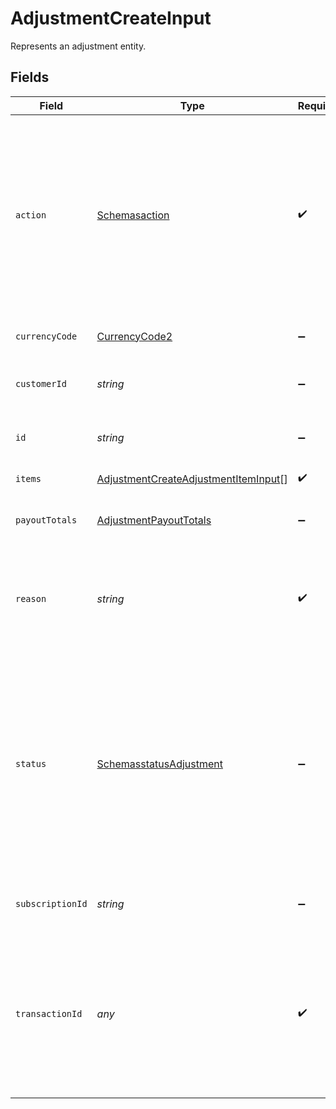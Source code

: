 # AdjustmentCreateInput

Represents an adjustment entity.


## Fields

| Field                                                                                                                                                                                                                                                                               | Type                                                                                                                                                                                                                                                                                | Required                                                                                                                                                                                                                                                                            | Description                                                                                                                                                                                                                                                                         | Example                                                                                                                                                                                                                                                                             |
| ----------------------------------------------------------------------------------------------------------------------------------------------------------------------------------------------------------------------------------------------------------------------------------- | ----------------------------------------------------------------------------------------------------------------------------------------------------------------------------------------------------------------------------------------------------------------------------------- | ----------------------------------------------------------------------------------------------------------------------------------------------------------------------------------------------------------------------------------------------------------------------------------- | ----------------------------------------------------------------------------------------------------------------------------------------------------------------------------------------------------------------------------------------------------------------------------------- | ----------------------------------------------------------------------------------------------------------------------------------------------------------------------------------------------------------------------------------------------------------------------------------- |
| `action`                                                                                                                                                                                                                                                                            | [Schemasaction](../../models/shared/schemasaction.md)                                                                                                                                                                                                                               | :heavy_check_mark:                                                                                                                                                                                                                                                                  | How this adjustment impacts the related transaction. `refund` adjustments must be approved by Paddle, and are created with the status `pending_approval`. `chargeback` and `chargeback_warning` adjustments are created automatically by Paddle.                                    |                                                                                                                                                                                                                                                                                     |
| `currencyCode`                                                                                                                                                                                                                                                                      | [CurrencyCode2](../../models/shared/currencycode2.md)                                                                                                                                                                                                                               | :heavy_minus_sign:                                                                                                                                                                                                                                                                  | Supported three-letter ISO 4217 currency code.                                                                                                                                                                                                                                      |                                                                                                                                                                                                                                                                                     |
| `customerId`                                                                                                                                                                                                                                                                        | *string*                                                                                                                                                                                                                                                                            | :heavy_minus_sign:                                                                                                                                                                                                                                                                  | Unique Paddle ID for this customer entity, prefixed with `ctm_`.                                                                                                                                                                                                                    | ctm_01grnn4zta5a1mf02jjze7y2ys                                                                                                                                                                                                                                                      |
| `id`                                                                                                                                                                                                                                                                                | *string*                                                                                                                                                                                                                                                                            | :heavy_minus_sign:                                                                                                                                                                                                                                                                  | Unique Paddle ID for this adjustment entity, prefixed with `adj_`.                                                                                                                                                                                                                  | adj_01gya6twkp8y0tv1e19rsgst9m                                                                                                                                                                                                                                                      |
| `items`                                                                                                                                                                                                                                                                             | [AdjustmentCreateAdjustmentItemInput](../../models/shared/adjustmentcreateadjustmentiteminput.md)[]                                                                                                                                                                                 | :heavy_check_mark:                                                                                                                                                                                                                                                                  | List of items on this adjustment.                                                                                                                                                                                                                                                   |                                                                                                                                                                                                                                                                                     |
| `payoutTotals`                                                                                                                                                                                                                                                                      | [AdjustmentPayoutTotals](../../models/shared/adjustmentpayouttotals.md)                                                                                                                                                                                                             | :heavy_minus_sign:                                                                                                                                                                                                                                                                  | Breakdown of how this adjustment affects your payout balance.                                                                                                                                                                                                                       |                                                                                                                                                                                                                                                                                     |
| `reason`                                                                                                                                                                                                                                                                            | *string*                                                                                                                                                                                                                                                                            | :heavy_check_mark:                                                                                                                                                                                                                                                                  | Why this adjustment was created. Appears in the Paddle Dashboard. Retained for record-keeping purposes.                                                                                                                                                                             |                                                                                                                                                                                                                                                                                     |
| `status`                                                                                                                                                                                                                                                                            | [SchemasstatusAdjustment](../../models/shared/schemasstatusadjustment.md)                                                                                                                                                                                                           | :heavy_minus_sign:                                                                                                                                                                                                                                                                  | Status of this adjustment. Set automatically by Paddle. <br/><br/>`refund` adjustments must be approved by Paddle, and are created with the status `pending_approval` <br/>until they move to `approved` or `rejected` on review.  `credit` adjustments are created with the status `approved`. |                                                                                                                                                                                                                                                                                     |
| `subscriptionId`                                                                                                                                                                                                                                                                    | *string*                                                                                                                                                                                                                                                                            | :heavy_minus_sign:                                                                                                                                                                                                                                                                  | Unique Paddle ID for this subscription entity, prefixed with `sub_`.                                                                                                                                                                                                                | sub_01h04vsc0qhwtsbsxh3422wjs4                                                                                                                                                                                                                                                      |
| `transactionId`                                                                                                                                                                                                                                                                     | *any*                                                                                                                                                                                                                                                                               | :heavy_check_mark:                                                                                                                                                                                                                                                                  | Paddle ID for the transaction related to this adjustment, prefixed with `txn_`.<br/>Transactions must be `billed` or `completed`. You can't create an adjustment for a transaction<br/>that has an adjustment that's `pending_approval`.                                            |                                                                                                                                                                                                                                                                                     |